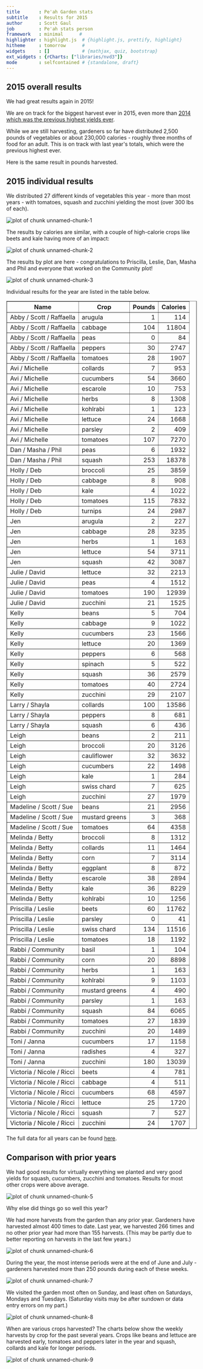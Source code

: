 ```yaml
---
title       : Pe'ah Garden stats
subtitle    : Results for 2015
author      : Scott Gaul
job         : Pe'ah stats person
framework   : minimal      # 
highlighter : highlight.js  # {highlight.js, prettify, highlight}
hitheme     : tomorrow      # 
widgets     : []            # {mathjax, quiz, bootstrap}
ext_widgets : {rCharts: ["libraries/nvd3"]} 
mode        : selfcontained # {standalone, draft}
---
```


## 2015 overall results

We had great results again in 2015! 

We are on track for the biggest harvest ever in 2015, even more than [2014 which was the previous highest yields ever](http://sgaul.github.io/peah2014/).    

While we are still harvesting, gardeners so far have distributed 2,500 pounds of vegetables or about 230,000 calories - roughly three months of food for an adult. This is on track with last year's totals, which were the previous highest ever.





<div id = 'chart1' class = 'rChart nvd3'></div>
<script type='text/javascript'>
 $(document).ready(function(){
      drawchart1()
    });
    function drawchart1(){  
      var opts = {
 "dom": "chart1",
"width":    500,
"height":    300,
"x": "Year",
"y": "Calories",
"type": "discreteBarChart",
"id": "chart1" 
},
        data = [
 {
 "Year": 2002,
"Pounds":        1273.25,
"Calories": 114403.9329167 
},
{
 "Year": 2003,
"Pounds":          778.5,
"Calories":       86920.57 
},
{
 "Year": 2004,
"Pounds":        1302.25,
"Calories":      140183.85 
},
{
 "Year": 2005,
"Pounds":         1392.5,
"Calories":      151554.28 
},
{
 "Year": 2006,
"Pounds":        1321.25,
"Calories":     134382.865 
},
{
 "Year": 2007,
"Pounds":        1686.25,
"Calories":  153063.073334 
},
{
 "Year": 2008,
"Pounds":            898,
"Calories":    90317.34125 
},
{
 "Year": 2009,
"Pounds":           1028,
"Calories": 100385.8316667 
},
{
 "Year": 2010,
"Pounds":         911.75,
"Calories":      84708.455 
},
{
 "Year": 2011,
"Pounds":           1269,
"Calories":      147313.92 
},
{
 "Year": 2012,
"Pounds":        1901.23,
"Calories":    164506.3552 
},
{
 "Year": 2013,
"Pounds":            608,
"Calories":      67887.755 
},
{
 "Year": 2014,
"Pounds":           2634,
"Calories":      260500.66 
},
{
 "Year": 2015,
"Pounds":        2580.35,
"Calories":     240780.035 
} 
]
  
      if(!(opts.type==="pieChart" || opts.type==="sparklinePlus" || opts.type==="bulletChart")) {
        var data = d3.nest()
          .key(function(d){
            //return opts.group === undefined ? 'main' : d[opts.group]
            //instead of main would think a better default is opts.x
            return opts.group === undefined ? opts.y : d[opts.group];
          })
          .entries(data);
      }
      
      if (opts.disabled != undefined){
        data.map(function(d, i){
          d.disabled = opts.disabled[i]
        })
      }
      
      nv.addGraph(function() {
        var chart = nv.models[opts.type]()
          .width(opts.width)
          .height(opts.height)
          
        if (opts.type != "bulletChart"){
          chart
            .x(function(d) { return d[opts.x] })
            .y(function(d) { return d[opts.y] })
        }
          
         
        chart
  .forceY([      0, 1.7e+05 ])
  .margin({
 "left":     80 
})
          
        chart.xAxis
  .axisLabel("Year")

        
        
        chart.yAxis
  .tickFormat(function(d) {return d3.format(',.0f')(d)})
  .axisLabel("Calories")
      
       d3.select("#" + opts.id)
        .append('svg')
        .datum(data)
        .transition().duration(500)
        .call(chart);

       nv.utils.windowResize(chart.update);
       return chart;
      });
    };
</script>

Here is the same result in pounds harvested. 


<div id = 'chart2' class = 'rChart nvd3'></div>
<script type='text/javascript'>
 $(document).ready(function(){
      drawchart2()
    });
    function drawchart2(){  
      var opts = {
 "dom": "chart2",
"width":    500,
"height":    300,
"x": "Year",
"y": "Pounds",
"type": "discreteBarChart",
"id": "chart2" 
},
        data = [
 {
 "Year": 2002,
"Pounds":        1273.25,
"Calories": 114403.9329167 
},
{
 "Year": 2003,
"Pounds":          778.5,
"Calories":       86920.57 
},
{
 "Year": 2004,
"Pounds":        1302.25,
"Calories":      140183.85 
},
{
 "Year": 2005,
"Pounds":         1392.5,
"Calories":      151554.28 
},
{
 "Year": 2006,
"Pounds":        1321.25,
"Calories":     134382.865 
},
{
 "Year": 2007,
"Pounds":        1686.25,
"Calories":  153063.073334 
},
{
 "Year": 2008,
"Pounds":            898,
"Calories":    90317.34125 
},
{
 "Year": 2009,
"Pounds":           1028,
"Calories": 100385.8316667 
},
{
 "Year": 2010,
"Pounds":         911.75,
"Calories":      84708.455 
},
{
 "Year": 2011,
"Pounds":           1269,
"Calories":      147313.92 
},
{
 "Year": 2012,
"Pounds":        1901.23,
"Calories":    164506.3552 
},
{
 "Year": 2013,
"Pounds":            608,
"Calories":      67887.755 
},
{
 "Year": 2014,
"Pounds":           2634,
"Calories":      260500.66 
},
{
 "Year": 2015,
"Pounds":        2580.35,
"Calories":     240780.035 
} 
]
  
      if(!(opts.type==="pieChart" || opts.type==="sparklinePlus" || opts.type==="bulletChart")) {
        var data = d3.nest()
          .key(function(d){
            //return opts.group === undefined ? 'main' : d[opts.group]
            //instead of main would think a better default is opts.x
            return opts.group === undefined ? opts.y : d[opts.group];
          })
          .entries(data);
      }
      
      if (opts.disabled != undefined){
        data.map(function(d, i){
          d.disabled = opts.disabled[i]
        })
      }
      
      nv.addGraph(function() {
        var chart = nv.models[opts.type]()
          .width(opts.width)
          .height(opts.height)
          
        if (opts.type != "bulletChart"){
          chart
            .x(function(d) { return d[opts.x] })
            .y(function(d) { return d[opts.y] })
        }
          
         
        chart
  .forceY([      0,   1700 ])
  .margin({
 "left":     80 
})
          
        chart.xAxis
  .axisLabel("Year")

        
        
        chart.yAxis
  .tickFormat(function(d) {return d3.format(',.0f')(d)})
  .axisLabel("Pounds")
      
       d3.select("#" + opts.id)
        .append('svg')
        .datum(data)
        .transition().duration(500)
        .call(chart);

       nv.utils.windowResize(chart.update);
       return chart;
      });
    };
</script>

## 2015 individual results

We distributed 27 different kinds of vegetables this year - more than most years - with tomatoes, squash and zucchini yielding the most (over 300 lbs of each). 

![plot of chunk unnamed-chunk-1](assets/fig/unnamed-chunk-1-1.svg) 

The results by calories are similar, with a couple of high-calorie crops like beets and kale having more of an impact: 

![plot of chunk unnamed-chunk-2](assets/fig/unnamed-chunk-2-1.svg) 

The results by plot are here - congratulations to Priscilla, Leslie, Dan, Masha and Phil and everyone that worked on the Community plot!

![plot of chunk unnamed-chunk-3](assets/fig/unnamed-chunk-3-1.svg) 


Individual results for the year are listed in the table below. 

<!-- html table generated in R 3.2.1 by xtable 1.7-4 package -->
<!-- Sun Sep 27 12:43:27 2015 -->
<table border=1>
<tr> <th> Name </th> <th> Crop </th> <th> Pounds </th> <th> Calories </th>  </tr>
  <tr> <td> Abby / Scott / Raffaella </td> <td> arugula </td> <td align="right"> 1 </td> <td align="right"> 114 </td> </tr>
  <tr> <td> Abby / Scott / Raffaella </td> <td> cabbage </td> <td align="right"> 104 </td> <td align="right"> 11804 </td> </tr>
  <tr> <td> Abby / Scott / Raffaella </td> <td> peas </td> <td align="right"> 0 </td> <td align="right"> 84 </td> </tr>
  <tr> <td> Abby / Scott / Raffaella </td> <td> peppers </td> <td align="right"> 30 </td> <td align="right"> 2747 </td> </tr>
  <tr> <td> Abby / Scott / Raffaella </td> <td> tomatoes </td> <td align="right"> 28 </td> <td align="right"> 1907 </td> </tr>
  <tr> <td> Avi / Michelle </td> <td> collards </td> <td align="right"> 7 </td> <td align="right"> 953 </td> </tr>
  <tr> <td> Avi / Michelle </td> <td> cucumbers </td> <td align="right"> 54 </td> <td align="right"> 3660 </td> </tr>
  <tr> <td> Avi / Michelle </td> <td> escarole </td> <td align="right"> 10 </td> <td align="right"> 753 </td> </tr>
  <tr> <td> Avi / Michelle </td> <td> herbs </td> <td align="right"> 8 </td> <td align="right"> 1308 </td> </tr>
  <tr> <td> Avi / Michelle </td> <td> kohlrabi </td> <td align="right"> 1 </td> <td align="right"> 123 </td> </tr>
  <tr> <td> Avi / Michelle </td> <td> lettuce </td> <td align="right"> 24 </td> <td align="right"> 1668 </td> </tr>
  <tr> <td> Avi / Michelle </td> <td> parsley </td> <td align="right"> 2 </td> <td align="right"> 409 </td> </tr>
  <tr> <td> Avi / Michelle </td> <td> tomatoes </td> <td align="right"> 107 </td> <td align="right"> 7270 </td> </tr>
  <tr> <td> Dan / Masha / Phil </td> <td> peas </td> <td align="right"> 6 </td> <td align="right"> 1932 </td> </tr>
  <tr> <td> Dan / Masha / Phil </td> <td> squash </td> <td align="right"> 253 </td> <td align="right"> 18378 </td> </tr>
  <tr> <td> Holly / Deb </td> <td> broccoli </td> <td align="right"> 25 </td> <td align="right"> 3859 </td> </tr>
  <tr> <td> Holly / Deb </td> <td> cabbage </td> <td align="right"> 8 </td> <td align="right"> 908 </td> </tr>
  <tr> <td> Holly / Deb </td> <td> kale </td> <td align="right"> 4 </td> <td align="right"> 1022 </td> </tr>
  <tr> <td> Holly / Deb </td> <td> tomatoes </td> <td align="right"> 115 </td> <td align="right"> 7832 </td> </tr>
  <tr> <td> Holly / Deb </td> <td> turnips </td> <td align="right"> 24 </td> <td align="right"> 2987 </td> </tr>
  <tr> <td> Jen </td> <td> arugula </td> <td align="right"> 2 </td> <td align="right"> 227 </td> </tr>
  <tr> <td> Jen </td> <td> cabbage </td> <td align="right"> 28 </td> <td align="right"> 3235 </td> </tr>
  <tr> <td> Jen </td> <td> herbs </td> <td align="right"> 1 </td> <td align="right"> 163 </td> </tr>
  <tr> <td> Jen </td> <td> lettuce </td> <td align="right"> 54 </td> <td align="right"> 3711 </td> </tr>
  <tr> <td> Jen </td> <td> squash </td> <td align="right"> 42 </td> <td align="right"> 3087 </td> </tr>
  <tr> <td> Julie / David </td> <td> lettuce </td> <td align="right"> 32 </td> <td align="right"> 2213 </td> </tr>
  <tr> <td> Julie / David </td> <td> peas </td> <td align="right"> 4 </td> <td align="right"> 1512 </td> </tr>
  <tr> <td> Julie / David </td> <td> tomatoes </td> <td align="right"> 190 </td> <td align="right"> 12939 </td> </tr>
  <tr> <td> Julie / David </td> <td> zucchini </td> <td align="right"> 21 </td> <td align="right"> 1525 </td> </tr>
  <tr> <td> Kelly </td> <td> beans </td> <td align="right"> 5 </td> <td align="right"> 704 </td> </tr>
  <tr> <td> Kelly </td> <td> cabbage </td> <td align="right"> 9 </td> <td align="right"> 1022 </td> </tr>
  <tr> <td> Kelly </td> <td> cucumbers </td> <td align="right"> 23 </td> <td align="right"> 1566 </td> </tr>
  <tr> <td> Kelly </td> <td> lettuce </td> <td align="right"> 20 </td> <td align="right"> 1369 </td> </tr>
  <tr> <td> Kelly </td> <td> peppers </td> <td align="right"> 6 </td> <td align="right"> 568 </td> </tr>
  <tr> <td> Kelly </td> <td> spinach </td> <td align="right"> 5 </td> <td align="right"> 522 </td> </tr>
  <tr> <td> Kelly </td> <td> squash </td> <td align="right"> 36 </td> <td align="right"> 2579 </td> </tr>
  <tr> <td> Kelly </td> <td> tomatoes </td> <td align="right"> 40 </td> <td align="right"> 2724 </td> </tr>
  <tr> <td> Kelly </td> <td> zucchini </td> <td align="right"> 29 </td> <td align="right"> 2107 </td> </tr>
  <tr> <td> Larry / Shayla </td> <td> collards </td> <td align="right"> 100 </td> <td align="right"> 13586 </td> </tr>
  <tr> <td> Larry / Shayla </td> <td> peppers </td> <td align="right"> 8 </td> <td align="right"> 681 </td> </tr>
  <tr> <td> Larry / Shayla </td> <td> squash </td> <td align="right"> 6 </td> <td align="right"> 436 </td> </tr>
  <tr> <td> Leigh </td> <td> beans </td> <td align="right"> 2 </td> <td align="right"> 211 </td> </tr>
  <tr> <td> Leigh </td> <td> broccoli </td> <td align="right"> 20 </td> <td align="right"> 3126 </td> </tr>
  <tr> <td> Leigh </td> <td> cauliflower </td> <td align="right"> 32 </td> <td align="right"> 3632 </td> </tr>
  <tr> <td> Leigh </td> <td> cucumbers </td> <td align="right"> 22 </td> <td align="right"> 1498 </td> </tr>
  <tr> <td> Leigh </td> <td> kale </td> <td align="right"> 1 </td> <td align="right"> 284 </td> </tr>
  <tr> <td> Leigh </td> <td> swiss chard </td> <td align="right"> 7 </td> <td align="right"> 625 </td> </tr>
  <tr> <td> Leigh </td> <td> zucchini </td> <td align="right"> 27 </td> <td align="right"> 1979 </td> </tr>
  <tr> <td> Madeline / Scott / Sue </td> <td> beans </td> <td align="right"> 21 </td> <td align="right"> 2956 </td> </tr>
  <tr> <td> Madeline / Scott / Sue </td> <td> mustard greens </td> <td align="right"> 3 </td> <td align="right"> 368 </td> </tr>
  <tr> <td> Madeline / Scott / Sue </td> <td> tomatoes </td> <td align="right"> 64 </td> <td align="right"> 4358 </td> </tr>
  <tr> <td> Melinda / Betty </td> <td> broccoli </td> <td align="right"> 8 </td> <td align="right"> 1312 </td> </tr>
  <tr> <td> Melinda / Betty </td> <td> collards </td> <td align="right"> 11 </td> <td align="right"> 1464 </td> </tr>
  <tr> <td> Melinda / Betty </td> <td> corn </td> <td align="right"> 7 </td> <td align="right"> 3114 </td> </tr>
  <tr> <td> Melinda / Betty </td> <td> eggplant </td> <td align="right"> 8 </td> <td align="right"> 872 </td> </tr>
  <tr> <td> Melinda / Betty </td> <td> escarole </td> <td align="right"> 38 </td> <td align="right"> 2894 </td> </tr>
  <tr> <td> Melinda / Betty </td> <td> kale </td> <td align="right"> 36 </td> <td align="right"> 8229 </td> </tr>
  <tr> <td> Melinda / Betty </td> <td> kohlrabi </td> <td align="right"> 10 </td> <td align="right"> 1256 </td> </tr>
  <tr> <td> Priscilla / Leslie </td> <td> beets </td> <td align="right"> 60 </td> <td align="right"> 11762 </td> </tr>
  <tr> <td> Priscilla / Leslie </td> <td> parsley </td> <td align="right"> 0 </td> <td align="right"> 41 </td> </tr>
  <tr> <td> Priscilla / Leslie </td> <td> swiss chard </td> <td align="right"> 134 </td> <td align="right"> 11516 </td> </tr>
  <tr> <td> Priscilla / Leslie </td> <td> tomatoes </td> <td align="right"> 18 </td> <td align="right"> 1192 </td> </tr>
  <tr> <td> Rabbi / Community </td> <td> basil </td> <td align="right"> 1 </td> <td align="right"> 104 </td> </tr>
  <tr> <td> Rabbi / Community </td> <td> corn </td> <td align="right"> 20 </td> <td align="right"> 8898 </td> </tr>
  <tr> <td> Rabbi / Community </td> <td> herbs </td> <td align="right"> 1 </td> <td align="right"> 163 </td> </tr>
  <tr> <td> Rabbi / Community </td> <td> kohlrabi </td> <td align="right"> 9 </td> <td align="right"> 1103 </td> </tr>
  <tr> <td> Rabbi / Community </td> <td> mustard greens </td> <td align="right"> 4 </td> <td align="right"> 490 </td> </tr>
  <tr> <td> Rabbi / Community </td> <td> parsley </td> <td align="right"> 1 </td> <td align="right"> 163 </td> </tr>
  <tr> <td> Rabbi / Community </td> <td> squash </td> <td align="right"> 84 </td> <td align="right"> 6065 </td> </tr>
  <tr> <td> Rabbi / Community </td> <td> tomatoes </td> <td align="right"> 27 </td> <td align="right"> 1839 </td> </tr>
  <tr> <td> Rabbi / Community </td> <td> zucchini </td> <td align="right"> 20 </td> <td align="right"> 1489 </td> </tr>
  <tr> <td> Toni / Janna </td> <td> cucumbers </td> <td align="right"> 17 </td> <td align="right"> 1158 </td> </tr>
  <tr> <td> Toni / Janna </td> <td> radishes </td> <td align="right"> 4 </td> <td align="right"> 327 </td> </tr>
  <tr> <td> Toni / Janna </td> <td> zucchini </td> <td align="right"> 180 </td> <td align="right"> 13039 </td> </tr>
  <tr> <td> Victoria / Nicole / Ricci </td> <td> beets </td> <td align="right"> 4 </td> <td align="right"> 781 </td> </tr>
  <tr> <td> Victoria / Nicole / Ricci </td> <td> cabbage </td> <td align="right"> 4 </td> <td align="right"> 511 </td> </tr>
  <tr> <td> Victoria / Nicole / Ricci </td> <td> cucumbers </td> <td align="right"> 68 </td> <td align="right"> 4597 </td> </tr>
  <tr> <td> Victoria / Nicole / Ricci </td> <td> lettuce </td> <td align="right"> 25 </td> <td align="right"> 1720 </td> </tr>
  <tr> <td> Victoria / Nicole / Ricci </td> <td> squash </td> <td align="right"> 7 </td> <td align="right"> 527 </td> </tr>
  <tr> <td> Victoria / Nicole / Ricci </td> <td> zucchini </td> <td align="right"> 24 </td> <td align="right"> 1707 </td> </tr>
   </table>

The full data for all years can be found [here](https://docs.google.com/spreadsheet/ccc?key=0AlYsW526rxsmdDhIVzM0VDYzRkdLOXlvcldfQkJtcnc&usp=sharing). 

## Comparison with prior years

We had good results for virtually everything we planted and very good yields for squash, cucumbers, zucchini and tomatoes. Results for most other crops were above average. 

![plot of chunk unnamed-chunk-5](assets/fig/unnamed-chunk-5-1.svg) 

Why else did things go so well this year? 

We had more harvests from the garden than any prior year. Gardeners have harvested almost 400 times to date. Last year, we harvested 266 times and no other prior year had more than 155 harvests. (This may be partly due to better reporting on harvests in the last few years.)

![plot of chunk unnamed-chunk-6](assets/fig/unnamed-chunk-6-1.svg) 

During the year, the most intense periods were at the end of June and July - gardeners harvested more than 250 pounds during each of these weeks. 

![plot of chunk unnamed-chunk-7](assets/fig/unnamed-chunk-7-1.svg) 

We visited the garden most often on Sunday, and least often on Saturdays, Mondays and Tuesdays. (Saturday visits may be after sundown or data entry errors on my part.)

![plot of chunk unnamed-chunk-8](assets/fig/unnamed-chunk-8-1.svg) 

When are various crops harvested? The charts below show the weekly harvests by crop for the past several years. Crops like beans and lettuce are harvested early, tomatoes and peppers later in the year and squash, collards and kale for longer periods. 

![plot of chunk unnamed-chunk-9](assets/fig/unnamed-chunk-9-1.svg) 

